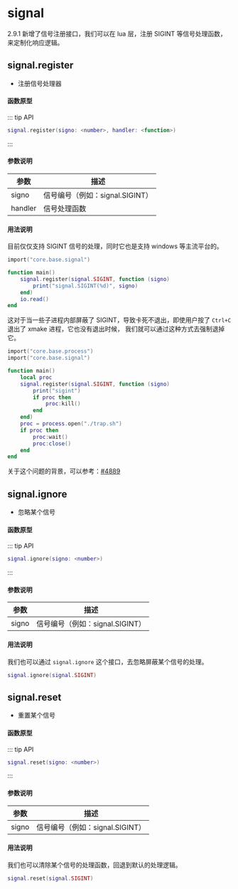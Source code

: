 # signal

2.9.1 新增了信号注册接口，我们可以在 lua 层，注册 SIGINT 等信号处理函数，来定制化响应逻辑。

## signal.register

- 注册信号处理器

#### 函数原型

::: tip API
```lua
signal.register(signo: <number>, handler: <function>)
```
:::


#### 参数说明

| 参数 | 描述 |
|------|------|
| signo | 信号编号（例如：signal.SIGINT） |
| handler | 信号处理函数 |

#### 用法说明

目前仅仅支持 SIGINT 信号的处理，同时它也是支持 windows 等主流平台的。

```lua
import("core.base.signal")

function main()
    signal.register(signal.SIGINT, function (signo)
        print("signal.SIGINT(%d)", signo)
    end)
    io.read()
end
```

这对于当一些子进程内部屏蔽了 SIGINT，导致卡死不退出，即使用户按了 `Ctrl+C` 退出了 xmake 进程，它也没有退出时候，
我们就可以通过这种方式去强制退掉它。

```lua
import("core.base.process")
import("core.base.signal")

function main()
    local proc
    signal.register(signal.SIGINT, function (signo)
        print("sigint")
        if proc then
            proc:kill()
        end
    end)
    proc = process.open("./trap.sh")
    if proc then
        proc:wait()
        proc:close()
    end
end
```

关于这个问题的背景，可以参考：[#4889](https://github.com/xmake-io/xmake/issues/4889)

## signal.ignore

- 忽略某个信号

#### 函数原型

::: tip API
```lua
signal.ignore(signo: <number>)
```
:::


#### 参数说明

| 参数 | 描述 |
|------|------|
| signo | 信号编号（例如：signal.SIGINT） |

#### 用法说明

我们也可以通过 `signal.ignore` 这个接口，去忽略屏蔽某个信号的处理。

```lua
signal.ignore(signal.SIGINT)
```

## signal.reset

- 重置某个信号

#### 函数原型

::: tip API
```lua
signal.reset(signo: <number>)
```
:::


#### 参数说明

| 参数 | 描述 |
|------|------|
| signo | 信号编号（例如：signal.SIGINT） |

#### 用法说明

我们也可以清除某个信号的处理函数，回退到默认的处理逻辑。

```lua
signal.reset(signal.SIGINT)
```
